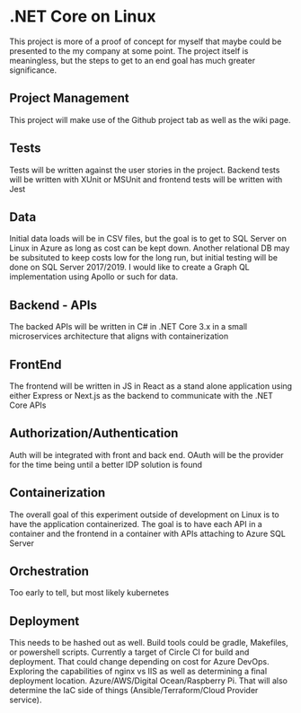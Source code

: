 # .NET Core on Linux

This project is more of a proof of concept for myself that maybe could be presented to the my company at some point.  The project itself is meaningless, but the steps to get to an end goal has much greater significance.

## Project Management

This project will make use of the Github project tab as well as the wiki page.

## Tests

Tests will be written against the user stories in the project.  Backend tests will be written with XUnit or MSUnit and frontend tests will be written with Jest

## Data

Initial data loads will be in CSV files, but the goal is to get to SQL Server on Linux in Azure as long as cost can be kept down.  Another relational DB may be subsituted to keep costs low for the long run, but initial testing will be done on SQL Server 2017/2019. I would like to create a Graph QL implementation using Apollo or such for data.

## Backend - APIs

The backed APIs will be written in C# in .NET Core 3.x in a small microservices architecture that aligns with containerization

## FrontEnd

The frontend will be written in JS in React as a stand alone application using either Express or Next.js as the backend to communicate with the .NET Core APIs

## Authorization/Authentication

Auth will be integrated with front and back end.  OAuth will be the provider for the time being until a better IDP solution is found

## Containerization

The overall goal of this experiment outside of development on Linux is to have the application containerized.  The goal is to have each API in a container and the frontend in a container with APIs attaching to Azure SQL Server

## Orchestration

Too early to tell, but most likely kubernetes

## Deployment 

This needs to be hashed out as well.  Build tools could be gradle, Makefiles, or powershell scripts.  Currently a target of Circle CI for build and deployment.  That could change depending on cost for Azure DevOps.  Exploring the capabilities of nginx vs IIS as well as determining a final deployment location.  Azure/AWS/Digital Ocean/Raspberry Pi.  That will also determine the IaC side of things (Ansible/Terraform/Cloud Provider service).  